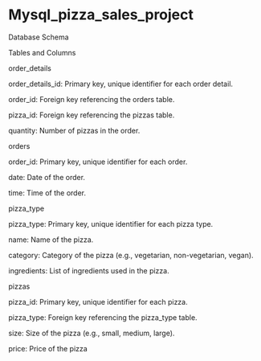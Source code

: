 # Mysql_pizza_sales_project

Database Schema

Tables and Columns

order_details

order_details_id: Primary key, unique identifier for each order detail.

order_id: Foreign key referencing the orders table.

pizza_id: Foreign key referencing the pizzas table.

quantity: Number of pizzas in the order.

orders

order_id: Primary key, unique identifier for each order.

date: Date of the order.

time: Time of the order.

pizza_type

pizza_type: Primary key, unique identifier for each pizza type.

name: Name of the pizza.

category: Category of the pizza (e.g., vegetarian, non-vegetarian, vegan).

ingredients: List of ingredients used in the pizza.

pizzas

pizza_id: Primary key, unique identifier for each pizza.

pizza_type: Foreign key referencing the pizza_type table.

size: Size of the pizza (e.g., small, medium, large).

price: Price of the pizza
